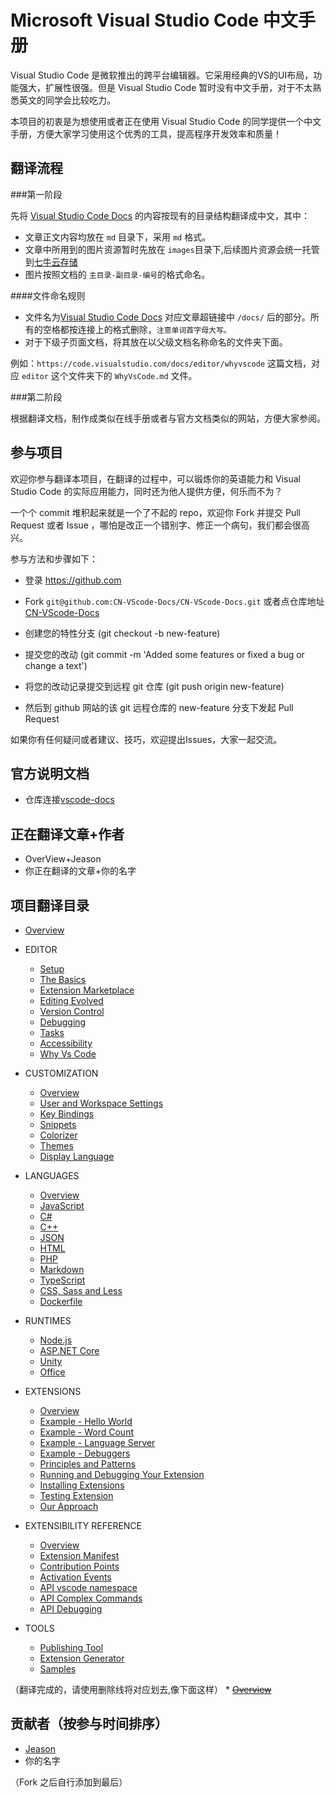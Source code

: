 Microsoft Visual Studio Code 中文手册
===============

 Visual Studio Code 是微软推出的跨平台编辑器。它采用经典的VS的UI布局，功能强大，扩展性很强。但是  Visual Studio Code 暂时没有中文手册，对于不太熟悉英文的同学会比较吃力。

本项目的初衷是为想使用或者正在使用 Visual Studio Code 的同学提供一个中文手册，方便大家学习使用这个优秀的工具，提高程序开发效率和质量！


## 翻译流程

###第一阶段

先将 [Visual Studio Code Docs](https://code.visualstudio.com/docs) 的内容按现有的目录结构翻译成中文，其中：

- 文章正文内容均放在 `md` 目录下，采用 `md` 格式。
- 文章中所用到的图片资源暂时先放在 `images`目录下,后续图片资源会统一托管到[七牛云存储](http://www.qiniu.com/)
- 图片按照文档的 `主目录-副目录-编号`的格式命名。

####文件命名规则

- 文件名为[Visual Studio Code Docs](https://code.visualstudio.com/docs) 对应文章超链接中 `/docs/` 后的部分。所有的空格都按连接上的格式删除，`注意单词首字母大写。`
- 对于下级子页面文档，将其放在以父级文档名称命名的文件夹下面。

例如：`https://code.visualstudio.com/docs/editor/whyvscode` 这篇文档，对应 `editor` 这个文件夹下的 `WhyVsCode.md` 文件。

###第二阶段

根据翻译文档，制作成类似在线手册或者与官方文档类似的网站，方便大家参阅。

## 参与项目

欢迎你参与翻译本项目，在翻译的过程中，可以锻炼你的英语能力和 Visual Studio Code 的实际应用能力，同时还为他人提供方便，何乐而不为？

一个个 commit 堆积起来就是一个了不起的 repo，欢迎你 Fork 并提交 Pull Request 或者 Issue ，哪怕是改正一个错别字、修正一个病句，我们都会很高兴。

参与方法和步骤如下：

* 登录 https://github.com

* Fork `git@github.com:CN-VScode-Docs/CN-VScode-Docs.git` 或者点仓库地址[CN-VScode-Docs](https://github.com/jeasonstudio/CN-VScode-Docs.git)

* 创建您的特性分支 (git checkout -b new-feature)

* 提交您的改动 (git commit -m 'Added some features or fixed a bug or change a text')

* 将您的改动记录提交到远程 git 仓库 (git push origin new-feature)

* 然后到 github 网站的该 git 远程仓库的 new-feature 分支下发起 Pull Request

如果你有任何疑问或者建议、技巧，欢迎提出Issues，大家一起交流。

## 官方说明文档

* 仓库连接[vscode-docs](https://github.com/Microsoft/vscode-docs.git)

## 正在翻译文章+作者

* OverView+Jeason
* 你正在翻译的文章+你的名字

## 项目翻译目录

* [Overview](https://code.visualstudio.com/docs)

* EDITOR
	* [Setup](https://code.visualstudio.com/docs/editor/setup)
	* [The Basics](https://code.visualstudio.com/docs/editor/codebasics)
	* [Extension Marketplace](https://code.visualstudio.com/docs/editor/extension-gallery)
	* [Editing Evolved](https://code.visualstudio.com/docs/editor/editingevolved)
	* [Version Control](https://code.visualstudio.com/docs/editor/versioncontrol)
	* [Debugging](https://code.visualstudio.com/docs/editor/debugging)
	* [Tasks](https://code.visualstudio.com/docs/editor/tasks)
	* [Accessibility](https://code.visualstudio.com/docs/editor/accessibility)
	* [Why Vs Code](https://code.visualstudio.com/docs/editor/whyvscode)
	
* CUSTOMIZATION
	* [Overview](https://code.visualstudio.com/docs/customization/overview)
	* [User and Workspace Settings](https://code.visualstudio.com/docs/customization/userandworkspace)
	* [Key Bindings](https://code.visualstudio.com/docs/customization/keybindings)
	* [Snippets](https://code.visualstudio.com/docs/customization/userdefinedsnippets)
	* [Colorizer](https://code.visualstudio.com/docs/customization/colorizer)
	* [Themes](https://code.visualstudio.com/docs/customization/themes)
	* [Display Language](https://code.visualstudio.com/docs/customization/locales)
	
* LANGUAGES
	* [Overview](https://code.visualstudio.com/docs/languages/overview)
	* [JavaScript](https://code.visualstudio.com/docs/languages/javascript)
	* [C#](https://code.visualstudio.com/docs/languages/csharp)
	* [C++](https://code.visualstudio.com/docs/languages/cpp)
	* [JSON](https://code.visualstudio.com/docs/languages/json)
	* [HTML](https://code.visualstudio.com/docs/languages/html)
	* [PHP](https://code.visualstudio.com/docs/languages/php)
	* [Markdown](https://code.visualstudio.com/docs/languages/markdown)
	* [TypeScript](https://code.visualstudio.com/docs/languages/typescript)
	* [CSS, Sass and Less](https://code.visualstudio.com/docs/languages/css)
	* [Dockerfile](https://code.visualstudio.com/docs/languages/dockerfile)

* RUNTIMES
	* [Node.js](https://code.visualstudio.com/docs/runtimes/nodejs)
	* [ASP.NET Core](https://code.visualstudio.com/docs/runtimes/ASPnet5)
	* [Unity](https://code.visualstudio.com/docs/runtimes/unity)
	* [Office](https://code.visualstudio.com/docs/runtimes/office)

* EXTENSIONS
	* [Overview](https://code.visualstudio.com/docs/extensions/overview)
	* [Example - Hello World](https://code.visualstudio.com/docs/extensions/example-hello-world)
	* [Example - Word Count](https://code.visualstudio.com/docs/extensions/example-word-count)
	* [Example - Language Server](https://code.visualstudio.com/docs/extensions/example-language-server)
	* [Example - Debuggers](https://code.visualstudio.com/docs/extensions/example-debuggers)
	* [Principles and Patterns](https://code.visualstudio.com/docs/extensions/patterns-and-principles)
	* [Running and Debugging Your Extension](https://code.visualstudio.com/docs/extensions/debugging-extensions)
	* [Installing Extensions](https://code.visualstudio.com/docs/extensions/install-extension)
	* [Testing Extension](https://code.visualstudio.com/docs/extensions/testing-extensions)
	* [Our Approach](https://code.visualstudio.com/docs/extensions/our-approach)

* EXTENSIBILITY REFERENCE
	* [Overview](https://code.visualstudio.com/docs/extensionAPI/overview)
	* [Extension Manifest](https://code.visualstudio.com/docs/extensionAPI/extension-manifest)
	* [Contribution Points](https://code.visualstudio.com/docs/extensionAPI/extension-points)
	* [Activation Events](https://code.visualstudio.com/docs/extensionAPI/activation-events)
	* [API vscode namespace](https://code.visualstudio.com/docs/extensionAPI/vscode-api)
	* [API Complex Commands](https://code.visualstudio.com/docs/extensionAPI/vscode-api-commands)
	* [API Debugging](https://code.visualstudio.com/docs/extensionAPI/api-debugging)

* TOOLS
	* [Publishing Tool](https://code.visualstudio.com/docs/tools/vscecli)
	* [Extension Generator](https://code.visualstudio.com/docs/tools/yocode)
	* [Samples](https://code.visualstudio.com/docs/tools/samples)

（翻译完成的，请使用删除线将对应划去,像下面这样）
	* ~~[Overview](https://code.visualstudio.com/docs)~~

## 贡献者（按参与时间排序）

- [Jeason](http://jeasonstudio.github.io/)
- 你的名字

（Fork 之后自行添加到最后）
